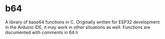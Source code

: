 # b64

A library of base64 functions in C. Originally written for ESP32 development
in the Arduino IDE, it may work in other situations as well. Functions are
documented with comments in 64.h

